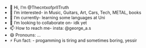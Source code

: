 - 👋 Hi, I’m @ThecntxofprllTruth
- 👀 I’m interested- in Music, Guitars, Art, Cars, Tech, METAL, books
- 🌱 I’m currently- learning some languages at Uni
- 💞️ I’m looking to collaborate on- idk yet
- 📫 How to reach me- insta: @george_a.s
- 😄 Pronouns: ...
- ⚡ Fun fact: - progamming is tiring and sometimes boring, yessir

<!---
ThecntxofprllTruth/ThecntxofprllTruth is a ✨ special ✨ repository because its `README.md` (this file) appears on your GitHub profile.
You can click the Preview link to take a look at your changes.
--->
